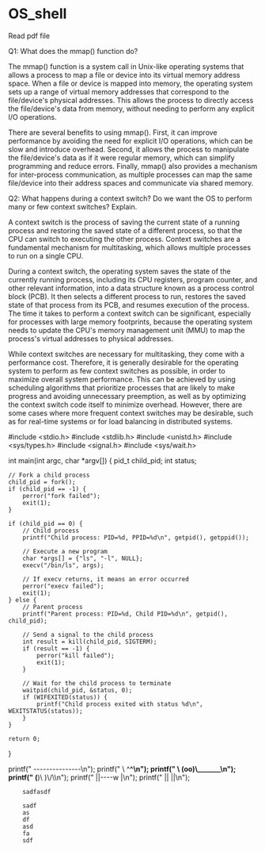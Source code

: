# OS_shell

Read pdf file 



Q1: What does the mmap() function do?

The mmap() function is a system call in Unix-like operating systems that allows a process to map a file or device into its virtual memory address space. When a file or device is mapped into memory, the operating system sets up a range of virtual memory addresses that correspond to the file/device's physical addresses. This allows the process to directly access the file/device's data from memory, without needing to perform any explicit I/O operations.

There are several benefits to using mmap(). First, it can improve performance by avoiding the need for explicit I/O operations, which can be slow and introduce overhead. Second, it allows the process to manipulate the file/device's data as if it were regular memory, which can simplify programming and reduce errors. Finally, mmap() also provides a mechanism for inter-process communication, as multiple processes can map the same file/device into their address spaces and communicate via shared memory.

Q2: What happens during a context switch? Do we want the OS to perform many or few context switches? Explain.

A context switch is the process of saving the current state of a running process and restoring the saved state of a different process, so that the CPU can switch to executing the other process. Context switches are a fundamental mechanism for multitasking, which allows multiple processes to run on a single CPU.

During a context switch, the operating system saves the state of the currently running process, including its CPU registers, program counter, and other relevant information, into a data structure known as a process control block (PCB). It then selects a different process to run, restores the saved state of that process from its PCB, and resumes execution of the process. The time it takes to perform a context switch can be significant, especially for processes with large memory footprints, because the operating system needs to update the CPU's memory management unit (MMU) to map the process's virtual addresses to physical addresses.

While context switches are necessary for multitasking, they come with a performance cost. Therefore, it is generally desirable for the operating system to perform as few context switches as possible, in order to maximize overall system performance. This can be achieved by using scheduling algorithms that prioritize processes that are likely to make progress and avoiding unnecessary preemption, as well as by optimizing the context switch code itself to minimize overhead. However, there are some cases where more frequent context switches may be desirable, such as for real-time systems or for load balancing in distributed systems.







#include <stdio.h>
#include <stdlib.h>
#include <unistd.h>
#include <sys/types.h>
#include <signal.h>
#include <sys/wait.h>

int main(int argc, char *argv[]) {
    pid_t child_pid;
    int status;

    // Fork a child process
    child_pid = fork();
    if (child_pid == -1) {
        perror("fork failed");
        exit(1);
    }

    if (child_pid == 0) {
        // Child process
        printf("Child process: PID=%d, PPID=%d\n", getpid(), getppid());

        // Execute a new program
        char *args[] = {"ls", "-l", NULL};
        execv("/bin/ls", args);

        // If execv returns, it means an error occurred
        perror("execv failed");
        exit(1);
    } else {
        // Parent process
        printf("Parent process: PID=%d, Child PID=%d\n", getpid(), child_pid);

        // Send a signal to the child process
        int result = kill(child_pid, SIGTERM);
        if (result == -1) {
            perror("kill failed");
            exit(1);
        }

        // Wait for the child process to terminate
        waitpid(child_pid, &status, 0);
        if (WIFEXITED(status)) {
            printf("Child process exited with status %d\n", WEXITSTATUS(status));
        }
    }

    return 0;
}





 printf(" ---------------\n");
	    printf("        \\   ^__^\n");
	    printf("         \\  (oo)\\_______\n");
	    printf("            (__)\\       )\\/\\\n");
	    printf("                ||----w |\n");
	    printf("                ||     ||\n");
	    
	    
	    
	    
	    
	    
	    
	    
	    sadfasdf
	    
	    sadf
	    as
	    df
	    asd
	    fa
	    sdf
